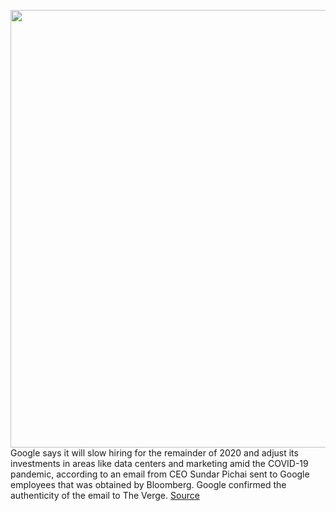 <img src='https://cdn.vox-cdn.com/thumbor/ju9HGx7kMJDcV2JsoeNLRTwH9Lo=/0x0:2040x1360/1200x800/filters:focal(877x603:1203x929)/cdn.vox-cdn.com/uploads/chorus_image/image/66659671/akrales_180508_2553_0006.0.jpg' width='700px' /><br/>
Google says it will slow hiring for the remainder of 2020 and adjust its investments in areas like data centers and marketing amid the COVID-19 pandemic, according to an email from CEO Sundar Pichai sent to Google employees that was obtained by Bloomberg. Google confirmed the authenticity of the email to The Verge.
<a href='https://www.theverge.com/2020/4/15/21222942/google-slowing-down-hiring-through-2020-covid-19-pandemic'> Source <a/>
